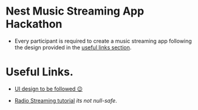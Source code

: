 # Nest Music Streaming App Hackathon

- Every participant is required to create a music streaming app following the design provided in the [useful links section](#useful-links).

# Useful Links.

- [UI design to be followed 😉](https://www.behance.net/gallery/146157131/Music-App-Design)

- [Radio Streaming tutorial](https://www.youtube.com/playlist?list=PL7zgwanvi8_Nb4_JkXoKwqow68gfNTkj0) _its not null-safe_.
